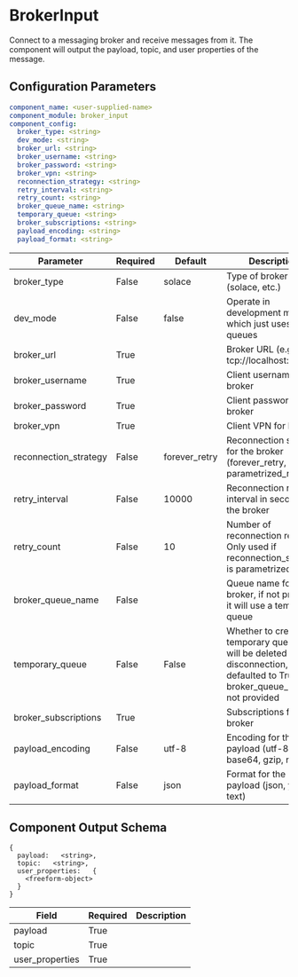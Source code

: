 # BrokerInput

Connect to a messaging broker and receive messages from it. The component will output the payload, topic, and user properties of the message.

## Configuration Parameters

```yaml
component_name: <user-supplied-name>
component_module: broker_input
component_config:
  broker_type: <string>
  dev_mode: <string>
  broker_url: <string>
  broker_username: <string>
  broker_password: <string>
  broker_vpn: <string>
  reconnection_strategy: <string>
  retry_interval: <string>
  retry_count: <string>
  broker_queue_name: <string>
  temporary_queue: <string>
  broker_subscriptions: <string>
  payload_encoding: <string>
  payload_format: <string>
```

| Parameter | Required | Default | Description |
| --- | --- | --- | --- |
| broker_type | False | solace | Type of broker (solace, etc.) |
| dev_mode | False | false | Operate in development mode, which just uses local queues |
| broker_url | True |  | Broker URL (e.g. tcp://localhost:55555) |
| broker_username | True |  | Client username for broker |
| broker_password | True |  | Client password for broker |
| broker_vpn | True |  | Client VPN for broker |
| reconnection_strategy | False | forever_retry | Reconnection strategy for the broker (forever_retry, parametrized_retry) |
| retry_interval | False | 10000 | Reconnection retry interval in seconds for the broker |
| retry_count | False | 10 | Number of reconnection retries. Only used if reconnection_strategy is parametrized_retry |
| broker_queue_name | False |  | Queue name for broker, if not provided it will use a temporary queue |
| temporary_queue | False | False | Whether to create a temporary queue that will be deleted after disconnection, defaulted to True if broker_queue_name is not provided |
| broker_subscriptions | True |  | Subscriptions for broker |
| payload_encoding | False | utf-8 | Encoding for the payload (utf-8, base64, gzip, none) |
| payload_format | False | json | Format for the payload (json, yaml, text) |



## Component Output Schema

```
{
  payload:   <string>,
  topic:   <string>,
  user_properties:   {
    <freeform-object>
  }
}
```
| Field | Required | Description |
| --- | --- | --- |
| payload | True |  |
| topic | True |  |
| user_properties | True |  |
